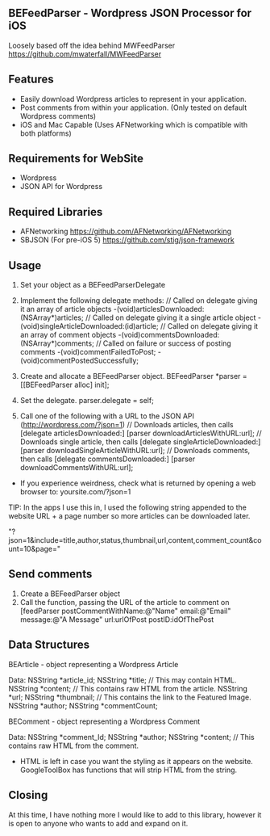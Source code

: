 ## BEFeedParser - Wordpress JSON Processor for iOS

Loosely based off the idea behind MWFeedParser
https://github.com/mwaterfall/MWFeedParser

## Features

* Easily download Wordpress articles to represent in your application.
* Post comments from within your application. (Only tested on default Wordpress comments)
* iOS and Mac Capable (Uses AFNetworking which is compatible with both platforms)

## Requirements for WebSite

* Wordpress
* JSON API for Wordpress


## Required Libraries

* AFNetworking
	https://github.com/AFNetworking/AFNetworking
* SBJSON (For pre-iOS 5)
	https://github.com/stig/json-framework


## Usage

1. Set your object as a BEFeedParserDelegate

2. Implement the following delegate methods:
	// Called on delegate giving it an array of article objects
	-(void)articlesDownloaded:(NSArray*)articles;
	// Called on delegate giving it a single article object
	-(void)singleArticleDownloaded:(id)article;
	// Called on delegate giving it an array of comment objects
	-(void)commentsDownloaded:(NSArray*)comments;
	// Called on failure or success of posting comments
	-(void)commentFailedToPost;
	-(void)commentPostedSuccessfully;

3. Create and allocate a BEFeedParser object.
	BEFeedParser *parser = [[BEFeedParser alloc] init];

4. Set the delegate.
	parser.delegate = self;

5. Call one of the following with a URL to the JSON API (http://wordpress.com/?json=1)
	// Downloads articles, then calls [delegate articlesDownloaded:]
	[parser downloadArticlesWithURL:url];
	// Downloads single article, then calls [delegate singleArticleDownloaded:]
	[parser downloadSingleArticleWithURL:url];
	// Downloads comments, then calls [delegate commentsDownloaded:]
	[parser downloadCommentsWithURL:url];
	
* If you experience weirdness, check what is returned by opening a web browser to: yoursite.com/?json=1

TIP: In the apps I use this in, I used the following string appended to the website URL + a page number so more articles can be downloaded later.

"?json=1&include=title,author,status,thumbnail,url,content,comment_count&count=10&page="

## Send comments

1. Create a BEFeedParser object
2. Call the function, passing the URL of the article to comment on
	[feedParser postCommentWithName:@"Name" email:@"Email" message:@"A Message" url:urlOfPost postID:idOfThePost


## Data Structures

BEArticle - object representing a Wordpress Article

Data:
	NSString *article_id;
    	NSString *title;	// This may contain HTML.
    	NSString *content;	// This contains raw HTML from the article.
    	NSString *url;
    	NSString *thumbnail;	// This contains the link to the Featured Image.
    	NSString *author;
    	NSString *commentCount;


BEComment - object representing a Wordpress Comment

Data:
	NSString *comment_Id;
    	NSString *author;
    	NSString *content;	// This contains raw HTML from the comment.

* HTML is left in case you want the styling as it appears on the website. GoogleToolBox has functions that will strip HTML from the string.

## Closing

At this time, I have nothing more I would like to add to this library, however it is open to anyone who wants to add and expand on it.